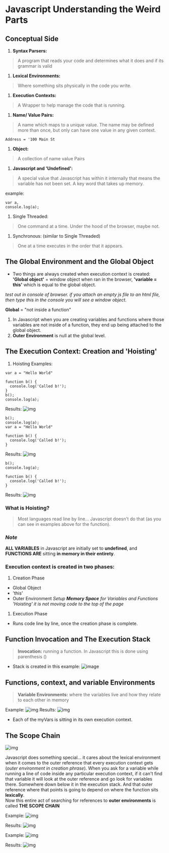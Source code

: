 # Javascript Understanding the Weird Parts

## Conceptual Side
1. **Syntax Parsers:**
> A program that reads your code and determines what it does and if its grammar is valid

1. **Lexical Environments:**
> Where something sits physically in the code you write.

1. **Execution Contexts:**
> A Wrapper to help manage the code that is running.

1. **Name/ Value Pairs:**
> A name which maps to a unique value. The name may be defined more than once, but only can have one value in any given context.

  ``Address = '100 Main St``

1. **Object:**
> A collection of name value Pairs

1. **Javascript and 'Undefined':**
> A special value that Javascript has within it internally that means the variable has not been set. A key word that takes up memory.

  example:

  ```
  var a,
  console.log(a);
  ```

1. Single Threaded:
> One command at a time. Under the hood of the browser, maybe not.

1. Synchronous: (similar to Single Threaded)
> One at a time executes in the order that it appears.

## The Global Environment and the Global Object
- Two things are always created when execution context is created: **'Global object'** = window object when ran in the browser, **'variable = this'** which is equal to the global object.

*test out in console of browser. if you attach an empty js file to an html file, then type this in the console you will see a window object.*

**Global** = "not inside a function"
1. In Javascript when you are creating variables and functions where those variables are not inside of a function, they end up being attached to the global object.
1. **Outer Environment** is null at the global level.

## The Execution Context: Creation and 'Hoisting'
1. Hoisting Examples:

```
var a = "Hello World"

function b() {
  console.log('Called b!');
}
b();
console.log(a);
```

Results:
![img](images/works_hoisting.png)

```
b();
console.log(a);
var a = "Hello World"

function b() {
  console.log('Called b!');
}
```

Results:
![img](images/undefined_hoisting.png)

```
b();
console.log(a);

function b() {
  console.log('Called b!');
}
```

Results:
![img](images/not_defined_hoisting.png)

### What is Hoisting?
> Most languages read line by line... Javascript doesn't do that (as you can see in examples above for the function).

### *Note*
**ALL VARIABLES** in Javascript are initially set to **undefined**, and **FUNCTIONS ARE** sitting **in memory in their entirety**.

### Execution context is created in two phases:
1. Creation Phase
  - Global Object
  - 'this'
  - Outer Environment
  *Setup **Memory Space** for Variables and Functions 'Hoisting' it is not moving code to the top of the page*
1. Execution Phase
  - Runs code line by line, once the creation phase is complete.

## Function Invocation and The Execution Stack
>**Invocation:** running a function. In Javascript this is done using parenthesis ()

- Stack is created in this example:
![image](images/stack.png)

## Functions, context, and variable Environments
>**Variable Environments:** where the variables live and how they relate to each other in memory

Example:
![img](images/env_ex.png)
Results:
![img](images/environment.png)
- Each of the myVars is sitting in its own execution context.

## The Scope Chain
![img](images/outer_env.png)

Javascript does something special... it cares about the lexical environment when it comes to the outer reference that every execution context gets (*outer environment in creation phrase*). When you ask for a variable while running a line of code inside any particular execution context, if it can't find that variable it will look at the outer reference and go look for variables there. Somewhere down below it in the execution stack. And that outer reference where that points is going to depend on where the function sits **lexically**.   
Now this entire act of searching for references to **outer environments** is called **THE SCOPE CHAIN**

Example:
![img](images/scopeChain1.png)

Results:
![img](images/scopeChain2.png)

Example:
![img](images/scope1.png)

Results:
![img](images/scope2.png)
